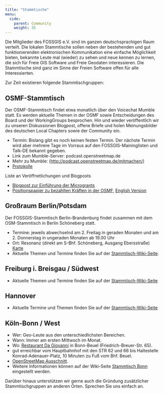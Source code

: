 ```yaml
---
title: "Stammtische"
menu:
  side:
    parent: Community
    weight: 35
---
```


Die Mitglieder des FOSSGIS e.V. sind im ganzen deutschsprachigen Raum verteilt. Die lokalen Stammtische sollen neben der bestehenden und gut funktionierenden elektronischen Kommunikation eine einfache Möglichkeit bieten, bekannte Leute mal (wieder) zu sehen und neue kennen zu lernen, die sich für Freie GIS Software und Freie Geodaten interessieren. Die Stammtische sind ganz im Sinne der Freien Software offen für alle Interessierten.

Zur Zeit existieren folgende Stammtischgruppen:

## OSMF-Stammtisch

Der OSMF-Stammtisch findet etwa monatlich über den Voicechat Mumble statt. Es werden aktuelle Themen in der OSMF sowie Entscheidungen des Board und der WorkingGroups besprochen. Hin und wieder veröffentlich wir zu unseren Diskussionen Blogpost, offene Briefe und  holen Meinungsbilder des deutschen Local Chapters sowie der Community ein.

* Termin: Bislang gibt es noch keinen festen Termin. Der nächste Termin wird aber mehrere Tage im Vorraus auf den FOSSGIS-Maininglisten und Talk-DE bekannt gegeben.
* Link zum Mumble-Server: podcast.openstreetmap.de
* Mehr zu Mumble: (http://podcast.openstreetmap.de/mitmachen/)
* [Protokolle](https://www.fossgis.de/wiki/FOSSGIS-OSMF-Stammtisch)

Liste an Veröffnetlichungen und Blogposts

* [Blogpost zur Einführung der Microgrants](https://blog.openstreetmap.de/blog/2020/04/foerderprogramm-der-openstreetmap-foundation/)
* [Positionspapier zu bezahlten Kräften in der OSMF](bezahlte_kraefte), [English Version](bezahlte_kraefte_en)

## Großraum Berlin/Potsdam

Der FOSSGIS-Stammtisch Berlin-Brandenburg findet zusammen mit dem OSM-Stammtisch in Berlin Schöneberg statt.

* Termine: jeweils abwechselnd am 2\. Freitag in geraden Monaten und am 2\. Donnerstag in ungeraden Monaten ab 19.00 Uhr
* Ort: Resonanz (direkt am S-Bhf. Schöneberg, Ausgang Ebersstraße)  
    [Karte](https://www.openstreetmap.org/?mlat=52.47923&mlon=13.34968#map=18/52.47923/13.34968)
* Aktuelle Themen und Termine finden Sie auf der [Stammtisch-Wiki-Seite](https://wiki.openstreetmap.org/wiki/Berlin/Stammtisch).

## Freiburg i. Breisgau / Südwest

* Aktuelle Themen und Termine finden Sie auf der [Stammtisch-Wiki-Seite](https://www.fossgis.de/wiki/Stammtisch_Freiburg)

## Hannover

* Aktuelle Termine und Themen finden Sie auf der [Stammtisch-Wiki-Seite](https://wiki.openstreetmap.org/wiki/Stammtisch_Hannover)

## Köln-Bonn / West

* Wer: Geo-Leute aus den unterschiedlichsten Bereichen.
* Wann: Immer am ersten Mittwoch im Monat.
* Wo: [Restaurant Da Giovanni](http://www.dagiovanni-bonn.de/) in Bonn-Beuel (Friedrich-Breuer-Str. 65).
* gut erreichbar vom Hauptbahnhof mit den STR 62 und 66 bis Haltestelle Konrad-Adenauer-Platz, 10 Minuten zu Fuß vom Bhf. Beuel.
* [OpenStreetMap Ausschnitt](https://nominatim.openstreetmap.org/details.php?place_id=11659711).
* Weitere Informationen können auf der Wiki-Seite [Stammtisch Bonn](https://www.fossgis.de/wiki/Stammtisch_Bonn) eingestellt werden.

Darüber hinaus unterstützen wir gerne auch die Gründung zusätzlicher Stammtischgruppen an anderen Orten. Sprechen Sie uns einfach an.
